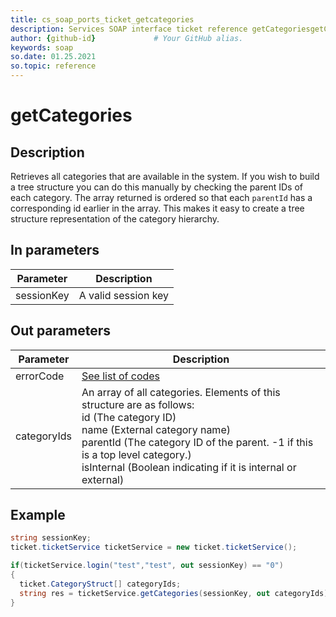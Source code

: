 ```yaml
---
title: cs_soap_ports_ticket_getcategories
description: Services SOAP interface ticket reference getCategoriesgetCategories
author: {github-id}             # Your GitHub alias.
keywords: soap
so.date: 01.25.2021
so.topic: reference
---
```


# getCategories

## Description

Retrieves all categories that are available in the system. If you wish to build a tree structure you can do this manually by checking the parent IDs of each category. The array returned is ordered so that each `parentId` has a corresponding id earlier in the array. This makes it easy to create a tree structure representation of the category hierarchy.

## In parameters

| Parameter | Description |
|---|---|
| sessionKey | A valid session key |.

## Out parameters

| Parameter | Description |
|---|---|
| errorCode | [See list of codes][1] |
| categoryIds | An array of all categories. Elements of this structure are as follows:<br>id (The category ID)<br>name (External category name)<br>parentId (The category ID of the parent. -1 if this is a top level category.)<br>isInternal (Boolean indicating if it is internal or external) |

## Example

```csharp
string sessionKey;
ticket.ticketService ticketService = new ticket.ticketService();

if(ticketService.login("test","test", out sessionKey) == "0")
{
  ticket.CategoryStruct[] categoryIds;
  string res = ticketService.getCategories(sessionKey, out categoryIds);
}
```

<!-- Referenced links -->
[1]: ../error-codes.md
